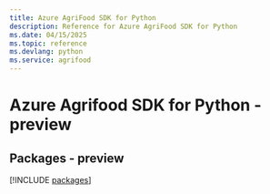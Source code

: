```yaml
---
title: Azure AgriFood SDK for Python
description: Reference for Azure AgriFood SDK for Python
ms.date: 04/15/2025
ms.topic: reference
ms.devlang: python
ms.service: agrifood
---
```

# Azure Agrifood SDK for Python - preview
## Packages - preview
[!INCLUDE [packages](agrifood-index.md)]